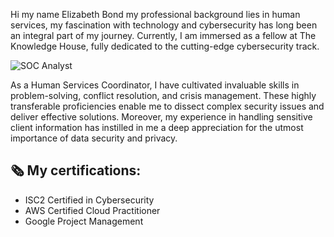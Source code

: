 Hi my name Elizabeth Bond my professional background lies in human services, my fascination with technology and cybersecurity has long been an integral part of my journey. Currently, I am immersed as a fellow at The Knowledge House, fully dedicated to the cutting-edge cybersecurity track. 





















![SOC Analyst](https://drive.google.com/uc?export=view&id=10wXwkOvhIQs-9qp_VFxY-wRm4hlg825x)

















As a Human Services Coordinator, I have cultivated invaluable skills in problem-solving, conflict resolution, and crisis management. These highly transferable proficiencies enable me to dissect complex security issues and deliver effective solutions. Moreover, my experience in handling sensitive client information has instilled in me a deep appreciation for the utmost importance of data security and privacy.

 ## 🗞️ My certifications:

- ISC2 Certified in Cybersecurity
- AWS Certified Cloud Practitioner
- Google Project Management

